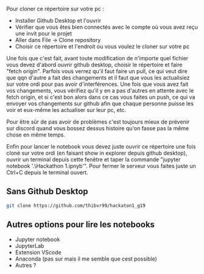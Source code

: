 Pour cloner ce répertoire sur votre pc :

- Installer Github Desktop et l'ouvrir
- Vérifier que vous êtes bien connectés avec le compte où vous avez reçu une invit pour le projet
- Aller dans File -> Clone repository
- Choisir ce répertoire et l'endroit ou vous voulez le cloner sur votre pc

Une fois que c'est fait, avant toute modification de n'importe quel fichier vous devez d'abord ouvrir github desktop, choisir le répertoire et faire "fetch origin". Parfois vous verrez qu'il faut faire un pull, ce qui
veut dire que qqn d'autre a fait des changements et il faut que vous les actualisiez sur votre ordi pour pas avoir d'interférences. Une fois que vous avez fait vos changements, vous vérifiez qu'il y en a pas d'autres
en attente avec le fetch origin, et si c'est bon alors dans ce cas vous faites un push, ce qui va envoyer vos changements sur github afin que chaque personne puisse les voir et eux-même les actualiser sur leur pc, etc.

Pour être sûr de pas avoir de problèmes c'est toujours mieux de prévenir sur discord quand vous bossez dessus histoire qu'on fasse pas la même chose en même temps.

Enfin pour lancer le notebook vous devez juste ouvrir ce répertoire une fois cloné sur votre ordi (en faisant show in explorer depuis github desktop), ouvrir un terminal depuis cette fenêtre et taper la commande 
"jupyter notebook '.\Hackathon 1.ipnyb'". Pour fermer le serveur vous faites juste un Ctrl+C depuis le terminal ouvert.

## Sans Github Desktop

```sh
git clone https://github.com/thibvr99/hackaton1_g19
```

## Autres options pour lire les notebooks

- Jupyter notebook
- JupyterLab
- Extension VScode
- Anaconda (pas sur mais il me semble que cest possible)
- Autres ?
